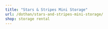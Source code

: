 ```yaml
---
title: "Stars & Stripes Mini Storage"
url: /dothan/stars-and-stripes-mini-storage/
shop: storage rental
---
```


